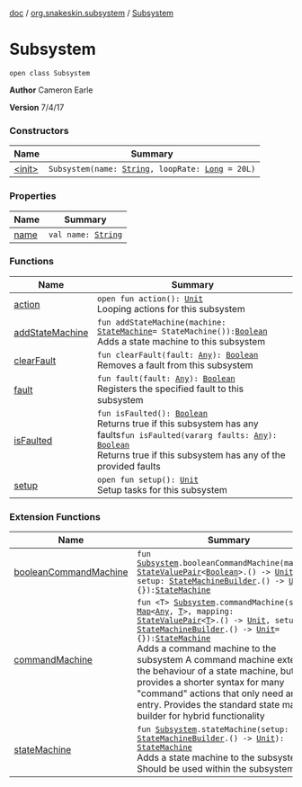 [doc](../../index.md) / [org.snakeskin.subsystem](../index.md) / [Subsystem](./index.md)

# Subsystem

`open class Subsystem`

**Author**
Cameron Earle

**Version**
7/4/17

### Constructors

| Name | Summary |
|---|---|
| [&lt;init&gt;](-init-.md) | `Subsystem(name: `[`String`](https://kotlinlang.org/api/latest/jvm/stdlib/kotlin/-string/index.html)`, loopRate: `[`Long`](https://kotlinlang.org/api/latest/jvm/stdlib/kotlin/-long/index.html)` = 20L)` |

### Properties

| Name | Summary |
|---|---|
| [name](name.md) | `val name: `[`String`](https://kotlinlang.org/api/latest/jvm/stdlib/kotlin/-string/index.html) |

### Functions

| Name | Summary |
|---|---|
| [action](action.md) | `open fun action(): `[`Unit`](https://kotlinlang.org/api/latest/jvm/stdlib/kotlin/-unit/index.html)<br>Looping actions for this subsystem |
| [addStateMachine](add-state-machine.md) | `fun addStateMachine(machine: `[`StateMachine`](../../org.snakeskin.state/-state-machine/index.md)` = StateMachine()): `[`Boolean`](https://kotlinlang.org/api/latest/jvm/stdlib/kotlin/-boolean/index.html)<br>Adds a state machine to this subsystem |
| [clearFault](clear-fault.md) | `fun clearFault(fault: `[`Any`](https://kotlinlang.org/api/latest/jvm/stdlib/kotlin/-any/index.html)`): `[`Boolean`](https://kotlinlang.org/api/latest/jvm/stdlib/kotlin/-boolean/index.html)<br>Removes a fault from this subsystem |
| [fault](fault.md) | `fun fault(fault: `[`Any`](https://kotlinlang.org/api/latest/jvm/stdlib/kotlin/-any/index.html)`): `[`Boolean`](https://kotlinlang.org/api/latest/jvm/stdlib/kotlin/-boolean/index.html)<br>Registers the specified fault to this subsystem |
| [isFaulted](is-faulted.md) | `fun isFaulted(): `[`Boolean`](https://kotlinlang.org/api/latest/jvm/stdlib/kotlin/-boolean/index.html)<br>Returns true if this subsystem has any faults`fun isFaulted(vararg faults: `[`Any`](https://kotlinlang.org/api/latest/jvm/stdlib/kotlin/-any/index.html)`): `[`Boolean`](https://kotlinlang.org/api/latest/jvm/stdlib/kotlin/-boolean/index.html)<br>Returns true if this subsystem has any of the provided faults |
| [setup](setup.md) | `open fun setup(): `[`Unit`](https://kotlinlang.org/api/latest/jvm/stdlib/kotlin/-unit/index.html)<br>Setup tasks for this subsystem |

### Extension Functions

| Name | Summary |
|---|---|
| [booleanCommandMachine](../../org.snakeskin.dsl/boolean-command-machine.md) | `fun `[`Subsystem`](./index.md)`.booleanCommandMachine(mapping: `[`StateValuePair`](../../org.snakeskin.dsl/-state-value-pair/index.md)`<`[`Boolean`](https://kotlinlang.org/api/latest/jvm/stdlib/kotlin/-boolean/index.html)`>.() -> `[`Unit`](https://kotlinlang.org/api/latest/jvm/stdlib/kotlin/-unit/index.html)`, setup: `[`StateMachineBuilder`](../../org.snakeskin.dsl/-state-machine-builder/index.md)`.() -> `[`Unit`](https://kotlinlang.org/api/latest/jvm/stdlib/kotlin/-unit/index.html)` = {}): `[`StateMachine`](../../org.snakeskin.state/-state-machine/index.md) |
| [commandMachine](../../org.snakeskin.dsl/command-machine.md) | `fun <T> `[`Subsystem`](./index.md)`.commandMachine(states: `[`Map`](https://kotlinlang.org/api/latest/jvm/stdlib/kotlin.collections/-map/index.html)`<`[`Any`](https://kotlinlang.org/api/latest/jvm/stdlib/kotlin/-any/index.html)`, `[`T`](../../org.snakeskin.dsl/command-machine.md#T)`>, mapping: `[`StateValuePair`](../../org.snakeskin.dsl/-state-value-pair/index.md)`<`[`T`](../../org.snakeskin.dsl/command-machine.md#T)`>.() -> `[`Unit`](https://kotlinlang.org/api/latest/jvm/stdlib/kotlin/-unit/index.html)`, setup: `[`StateMachineBuilder`](../../org.snakeskin.dsl/-state-machine-builder/index.md)`.() -> `[`Unit`](https://kotlinlang.org/api/latest/jvm/stdlib/kotlin/-unit/index.html)` = {}): `[`StateMachine`](../../org.snakeskin.state/-state-machine/index.md)<br>Adds a command machine to the subsystem A command machine extends the behaviour of a state machine, but provides a shorter syntax for many "command" actions that only need an entry.  Provides the standard state machine builder for hybrid functionality |
| [stateMachine](../../org.snakeskin.dsl/state-machine.md) | `fun `[`Subsystem`](./index.md)`.stateMachine(setup: `[`StateMachineBuilder`](../../org.snakeskin.dsl/-state-machine-builder/index.md)`.() -> `[`Unit`](https://kotlinlang.org/api/latest/jvm/stdlib/kotlin/-unit/index.html)`): `[`StateMachine`](../../org.snakeskin.state/-state-machine/index.md)<br>Adds a state machine to the subsystem Should be used within the subsystem itself |
